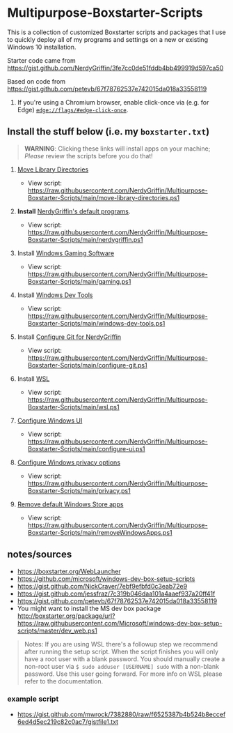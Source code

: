# Multipurpose-Boxstarter-Scripts

This is a collection of customized Boxstarter scripts and packages that I use to quickly deploy all of my programs and settings on a new or existing Windows 10 installation.

Starter code came from <https://gist.github.com/NerdyGriffin/3fe7cc0de51fddb4bb499919d597ca50>

Based on code from <https://gist.github.com/petevb/67f78762537e742015da018a33558119>

1. If you're using a Chromium browser, enable click-once via (e.g. for Edge) [`edge://flags/#edge-click-once`](edge://flags/#edge-click-once).

## Install the stuff below (i.e. my `boxstarter.txt`)

> **WARNING**: Clicking these links will install apps on your machine; _Please_ review the scripts before you do that!

1. [Move Library Directories](https://boxstarter.org/package/nr/url?https://raw.githubusercontent.com/NerdyGriffin/Multipurpose-Boxstarter-Scripts/main/move-library-directories.ps1)

   - View script: <https://raw.githubusercontent.com/NerdyGriffin/Multipurpose-Boxstarter-Scripts/main/move-library-directories.ps1>

2. **Install** [NerdyGriffin's default programs](https://boxstarter.org/package/nr/url?https://raw.githubusercontent.com/NerdyGriffin/Multipurpose-Boxstarter-Scripts/main/nerdygriffin.ps1).

   - View script: <https://raw.githubusercontent.com/NerdyGriffin/Multipurpose-Boxstarter-Scripts/main/nerdygriffin.ps1>

3. Install [Windows Gaming Software](https://boxstarter.org/package/nr/url?https://raw.githubusercontent.com/NerdyGriffin/Multipurpose-Boxstarter-Scripts/main/gaming.ps1)

   - View script: <https://raw.githubusercontent.com/NerdyGriffin/Multipurpose-Boxstarter-Scripts/main/gaming.ps1>

4. Install [Windows Dev Tools](https://boxstarter.org/package/nr/url?https://raw.githubusercontent.com/NerdyGriffin/Multipurpose-Boxstarter-Scripts/main/windows-dev-tools.ps1)

   - View script: <https://raw.githubusercontent.com/NerdyGriffin/Multipurpose-Boxstarter-Scripts/main/windows-dev-tools.ps1>

5. Install [Configure Git for NerdyGriffin](https://boxstarter.org/package/nr/url?https://raw.githubusercontent.com/NerdyGriffin/Multipurpose-Boxstarter-Scripts/main/configure-git.ps1)

   - View script: <https://raw.githubusercontent.com/NerdyGriffin/Multipurpose-Boxstarter-Scripts/main/configure-git.ps1>

6. Install [WSL](https://boxstarter.org/package/nr/url?https://raw.githubusercontent.com/NerdyGriffin/Multipurpose-Boxstarter-Scripts/main/wsl.ps1)

   - View script: <https://raw.githubusercontent.com/NerdyGriffin/Multipurpose-Boxstarter-Scripts/main/wsl.ps1>

7. [Configure Windows UI](https://boxstarter.org/package/nr/url?https://raw.githubusercontent.com/NerdyGriffin/Multipurpose-Boxstarter-Scripts/main/configure-ui.ps1)

   - View script: <https://raw.githubusercontent.com/NerdyGriffin/Multipurpose-Boxstarter-Scripts/main/configure-ui.ps1>

8. [Configure Windows privacy options](https://boxstarter.org/package/nr/url?https://raw.githubusercontent.com/NerdyGriffin/Multipurpose-Boxstarter-Scripts/main/privacy.ps1)

   - View script: <https://raw.githubusercontent.com/NerdyGriffin/Multipurpose-Boxstarter-Scripts/main/privacy.ps1>

9. [Remove default Windows Store apps](https://boxstarter.org/package/nr/url?https://raw.githubusercontent.com/NerdyGriffin/Multipurpose-Boxstarter-Scripts/main/removeWindowsApps.ps1)

   - View script: <https://raw.githubusercontent.com/NerdyGriffin/Multipurpose-Boxstarter-Scripts/main/removeWindowsApps.ps1>

## notes/sources

- <https://boxstarter.org/WebLauncher>
- <https://github.com/microsoft/windows-dev-box-setup-scripts>
- <https://gist.github.com/NickCraver/7ebf9efbfd0c3eab72e9>
- <https://gist.github.com/jessfraz/7c319b046daa101a4aaef937a20ff41f>
- <https://gist.github.com/petevb/67f78762537e742015da018a33558119>
- You might want to install the MS dev box package
  <http://boxstarter.org/package/url?https://raw.githubusercontent.com/Microsoft/windows-dev-box-setup-scripts/master/dev_web.ps1>

> Notes:
> If you are using WSL there's a followup step we recommend after running the setup script. When the script finishes you will only have a root user with a blank password. You should manually create a non-root user via `$ sudo adduser [USERNAME] sudo` with a non-blank password. Use this user going forward. For more info on WSL please refer to the documentation.

### example script

- <https://gist.github.com/mwrock/7382880/raw/f6525387b4b524b8eccef6ed4d5ec219c82c0ac7/gistfile1.txt>
